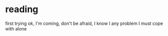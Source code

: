 # reading
first trying
ok, I'm coming, don't be afraid, I know I any problem I must cope with alone

